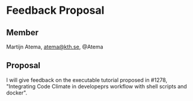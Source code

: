 # Feedback Proposal

## Member

Martijn Atema, atema@kth.se, @Atema

## Proposal

I will give feedback on the executable tutorial proposed in #1278, "Integrating Code Climate in developeprs workflow with shell scripts and docker".
